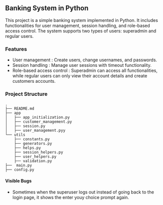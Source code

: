 ## Banking System in Python

This project is a simple banking system implemented in Python. It includes functionalities for user management, session handling, and role-based access control. The system supports two types of users: superadmin and regular users.

### Features

- User management : Create users, change usernames, and passwords.
- Session handling : Manage user sessions with timeout functionality.
- Role-based access control : Superadmin can access all functionalities, while regular users can only view their account details and create customers accounts.

### Project Structure

```
.
├── README.md
├── app
│   ├── app_initialization.py
│   ├── customer_management.py
│   ├── session.py
│   ├── user_management.pyy
└── utils
    ├── constants.py
    ├── generators.py
    ├── helps.py
    ├── session_helpers.py
    ├── user_helpers.py
    ├── validation.py
├──  main.py
├── config.py

```

#### Visible Bugs

- Sometimes when the superuser logs out instead of going back to the login page, it shows the enter youy choice prompt again.
